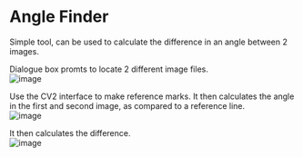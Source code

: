 # Angle Finder
Simple tool, can be used to calculate the difference in an angle between 2 images. 

Dialogue box promts to locate 2 different image files. <br>
![image](https://github.com/russvanfossen/angfind/assets/10410808/5b6a05d1-95a7-4144-9ad8-3ec6261c730e)

Use the CV2 interface to make reference marks. It then calculates the angle in the first and second image, as compared to a reference line. <br>
![image](https://github.com/russvanfossen/angfind/assets/10410808/e73771f5-ecd6-4d23-993a-ededc0955c2e)


It then calculates the difference.<br>
![image](https://github.com/russvanfossen/angfind/assets/10410808/879a8590-6ca1-46cc-a280-08cb1d919d97)
